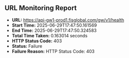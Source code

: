 ## URL Monitoring Report

- **URL:** https://api-gw1-prod1.fisglobal.com/gw/v1/health
- **Start Time:** 2025-06-29T17:47:50.161569
- **End Time:** 2025-06-29T17:47:50.324583
- **Total Time Taken:** 0.163014 seconds
- **HTTP Status Code:** 403
- **Status:** Failure
- **Failure Reason:** HTTP Status Code: 403
